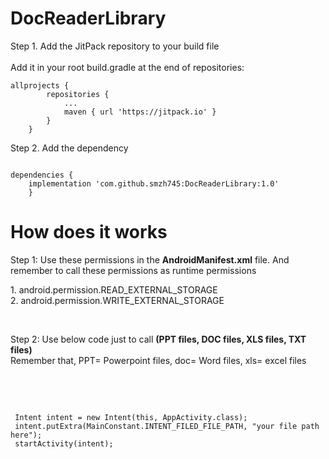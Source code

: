 # DocReaderLibrary



<p> Step 1. Add the JitPack repository to your build file <br/><br>
Add it in your root build.gradle at the end of repositories:</p>
<pre><code>allprojects {
		repositories {
			...
			maven { url 'https://jitpack.io' }
		}
	}
</code></pre>

<p>
Step 2. Add the dependency
</p>
<pre><code>
dependencies {
    implementation 'com.github.smzh745:DocReaderLibrary:1.0'
	}
</code></pre>

# How does it works

<p>Step 1: Use these permissions in the <b>AndroidManifest.xml</b> file. And remember to call these permissions as runtime permissions</p>

<p>
	1. android.permission.READ_EXTERNAL_STORAGE <br/>
	2. android.permission.WRITE_EXTERNAL_STORAGE
</p><br/>

<p>Step 2: Use below code just to call <b> (PPT files, DOC files, XLS files, TXT files) </b> <br/> Remember that, PPT= Powerpoint files, doc= Word files, xls= excel files </p><br/><br/>

<pre><code>
 Intent intent = new Intent(this, AppActivity.class);
 intent.putExtra(MainConstant.INTENT_FILED_FILE_PATH, "your file path here");
 startActivity(intent);
</code></pre>
